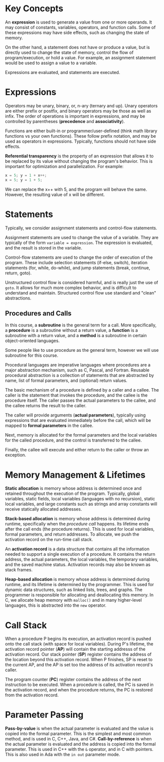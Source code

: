 # Key Concepts

An **expression** is used to generate a value from one or more operands. It may consist of constants, variables, operators, and function calls. Some of these expressions may have side effects, such as changing the state of memory.

On the other hand, a statement does not have or produce a value, but is directly used to change the state of memory, control the flow of program/execution, or hold a value. For example, an assignment statement would be used to assign a value to a variable.

Expressions are evaluated, and statements are executed.

# Expressions

Operators may be unary, binary, or, n-ary (ternary and up). Unary operators are either prefix or postfix, and binary operators may be those as well as infix. The order of operations is important in expressions, and may be controlled by parentheses (**precedence** and **associativity**).

Functions are either built-in or programmer/user-defined (think math library functions vs your own functions). These follow prefix notation, and may be used as operators in expressions. Typically, functions should not have side effects.

**Referential transparency** is the property of an expression that allows it to be replaced by its value without changing the program's behavior. This is important for optimization and parallelization. For example:

```c
x = 5; y = 1 + x++;
x = 5; y = 1 + 5;
```

We can replace the x++ with 5, and the program will behave the same. However, the resulting value of x will be different.

# Statements

Typically, we consider assignment statements and control-flow statements.

Assignment statements are used to change the value of a variable. They are typically of the form `variable = expression`. The expression is evaluated, and the result is stored in the variable.

Control-flow statements are used to change the order of execution of the program. These include selection statements (if-else, switch), iteration statements (for, while, do-while), and jump statements (break, continue, return, goto).

Unstructured control flow is considered harmful, and is really just the use of `goto`. It allows for much more complex behavior, and is difficult to understand and maintain.
Structured control flow use standard and "clean" abstractions.

## Procedures and Calls

In this course, a **subroutine** is the general term for a call. More specifically, a **procedure** is a subroutine without a return value, a **function** is a subroutine with a return value, and a **method** is a subroutine in certain object-oriented languages.

Some people like to use procedure as the general term, however we will use subroutine for this course.

Procedural languages are imperative languages where procedures are a major abstraction mechanism, such as C, Pascal, and Fortran. Reusable procedural abstraction is a collection of statements that are abstracted by name, list of formal parameters, and (optional) return values.

The basic mechanism of a procedure is defined by a caller and a callee. The caller is the statement that invokes the procedure, and the callee is the procedure itself. The caller passes the actual parameters to the callee, and the callee returns the result to the caller.

The caller will provide arguments (**actual parameters**), typically using expressions that are evaluated immediately before the call, which will be mapped to **formal parameters** in the callee.

Next, memory is allocated for the formal parameters and the local variables for the called procedure, and the control is transferred to the callee.

Finally, the callee will execute and either return to the caller or throw an exception.

# Memory Management & Lifetimes

**Static allocation** is memory whose address is determined once and retained throughout the execution of the program. Typically, global variables, static fields, local variables (languages with no recursion), static local variables, and large constants such as strings and array constants will receive statically allocated addresses.

**Stack-based allocation** is memory whose address is determined during runtime, specifically when the _procedure call_ happens. Its lifetime ends after the call ends (the procedure returns). This is used for local variables, formal parameters, and return addresses. To allocate, we push the activation record on the run-time call stack.

An **activation record** is a data structure that contains all the information needed to support a single execution of a procedure. It contains the return address, the actual parameters, the local variables, the temporary variables, and the saved machine status. Activation records may also be known as stack frames.

**Heap-based allocation** is memory whose address is determined during runtime, and its lifetime is determined by the programmer. This is used for dynamic data structures, such as linked lists, trees, and graphs. The programmer is responsible for allocating and deallocating this memory. In C, we allocate heap memory with `malloc()` and in many higher-level languages, this is abstracted into the `new` operator.

# Call Stack

When a procedure P begins its execution, an activation record is pushed onto the call stack (with space for local variables). During P's lifetime, the activation record pointer (**AP**) will contain the starting addresss of the activation record. Our stack pointer (**SP**) register contains the address of the location beyond this activation record. When P finishes, SP is reset to the current AP, and the AP is set too the address of its activation record's caller.

The program counter (**PC**) register contains the address of the next instruction to be executed. When a procedure is called, the PC is saved in the activation record, and when the procedure returns, the PC is restored from the activation record.

# Parameter Passing

**Pass-by-value** is when the actual parameter is evaluated and the value is copied into the formal parameter. This is the simplest and most common method, and is used in C, C++, Java, and C#.
**Call-by-reference** is when the actual parameter is evaluated and the address is copied into the formal parameter. This is used in C++ with the `&` operator, and in C with pointers. This is also used in Ada with the `in out` parameter mode.
